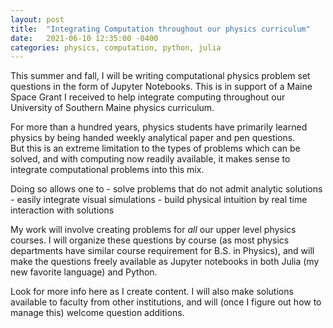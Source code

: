 ```yaml
---
layout: post
title:  "Integrating Computation throughout our physics curriculum"
date:   2021-06-10 12:35:00 -0400
categories: physics, computation, python, julia
---
```

This summer and fall, I will be writing computational physics problem set questions in the form of Jupyter Notebooks. 
This is in support of a Maine Space Grant I received to help integrate computing throughout our University of Southern Maine 
physics curriculum. 

For more than a hundred years, physics students have primarily learned physics by being handed weekly analytical paper and pen questions.  
But this is an extreme limitation to the types of problems which can be solved, and with computing now readily available, it makes sense to integrate computational problems into this mix. 

Doing so allows one to
	- solve problems that do not admit analytic solutions
	- easily integrate visual simulations 
	- build physical intuition by real time interaction with solutions
	
My work will involve creating problems for *all* our upper level physics courses. I will organize these 
questions by course (as most physics departments have similar course requirement for B.S. in Physics), and
will make the questions freely available as Jupyter notebooks in both Julia (my new favorite language) and Python.

Look for more info here as I create content. I will also make solutions available to faculty from other institutions,
and will (once I figure out how to manage this) welcome question additions. 